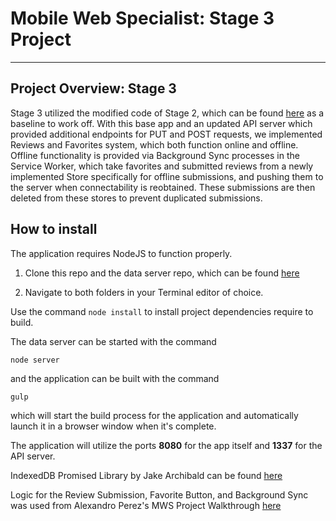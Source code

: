 # Mobile Web Specialist: Stage 3 Project
---

## Project Overview: Stage 3 

Stage 3 utilized the modified code of Stage 2, which can be found [here](https://github.com/Anadeius/mws-restaurant-stage-2) as a baseline to work off. With this base app and an updated API server which provided additional endpoints for PUT and POST requests, we implemented Reviews and Favorites system, which both function online and offline. Offline functionality is provided via Background Sync processes in the Service Worker, which take favorites and submitted reviews from a newly implemented Store specifically for offline submissions, and pushing them to the server when connectability is reobtained. These submissions are then deleted from these stores to prevent duplicated submissions.

## How to install

The application requires NodeJS to function properly.

1. Clone this repo and the data server repo, which can be found [here](https://github.com/udacity/mws-restaurant-stage-3)

2. Navigate to both folders in your Terminal editor of choice. 

Use the command `node install` to install project dependencies require to build.

The data server can be started with the command 

```node server```

and the application can be built with the command

```gulp```

which will start the build process for the application and automatically launch it in a browser window when it's complete.

The application will utilize the ports __8080__ for the app itself and __1337__ for the API server.


IndexedDB Promised Library by Jake Archibald can be found [here](https://github.com/jakearchibald/idb)

Logic for the Review Submission, Favorite Button, and Background Sync was used from Alexandro Perez's MWS Project Walkthrough [here](https://alexandroperez.github.io/mws-walkthrough/)
